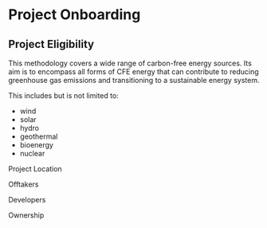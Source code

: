 # Project Onboarding

## Project Eligibility

This methodology covers a wide range of carbon-free energy sources. Its aim is to encompass all forms of CFE energy that can contribute to reducing greenhouse gas emissions and transitioning to a sustainable energy system.

This includes but is not limited to:

* wind
* solar
* hydro
* geothermal
* bioenergy
* nuclear

Project Location

Offtakers

Developers

Ownership

